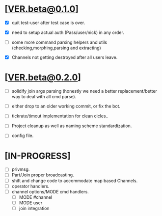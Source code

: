 

# [VER.beta@0.1.0]

- [X] quit test-user after test case is over.
- [X] need to setup actual auth (Pass/user/nick) in any order.
- [ ] some more command parsing helpers and utils (checking,morphing,parsing and extracting)
- [X] Channels not getting destroyed after all users leave.



# [VER.beta@0.2.0]


- [ ] solidify join args parsing (honestly we need a better replacement/better way to deal with all cmd parse).
- [ ] either drop to an older working commit, or fix the bot.
- [ ] tickrate/timout implementation for clean cicles..
- [ ] Project cleanup as well as naming scheme standardization.
- [ ] config file.



# [IN-PROGRESS]

- [ ] privmsg.
- [ ] Part/Join proper broadcasting.
- [ ] shift and change code to accommodate map based Channels.
- [ ] operator handlers.
- [ ] channel options/MODE cmd handlers.
    - [ ] MODE #channel 
    - [ ] MODE user
    - [ ] join integration
